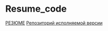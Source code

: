 # Resume_code

<a href="https://olgazaglavnova.github.io/Resume/">РЕЗЮМЕ</a>
<a href="https://github.com/OlgaZaglavnova/Resume">Репозиторий исполняемой версии</a>
